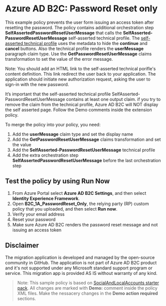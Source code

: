 # Azure AD B2C: Password Reset only

This example policy prevents the user form issuing an access token after resetting the password. The policy contains additional orchestration step **SelfAssertedPasswordResetUserMessage** that calls the **SelfAsserted-PasswordResetUserMessage** self-asserted technical profile. The [self-asserted technical profile](https://docs.microsoft.com/en-us/azure/active-directory-b2c/self-asserted-technical-profile#metadata) uses the metadata to hide the **continue** and **cancel** buttons. Also the technical profile renders the **userMessage** paragraph claim type. Use the **GetPasswordResetUserMessage** claims transformation to set the value of the error message.

Note: You should add an HTML link to the self-asserted technical porifle's content definition. This link redirect the user back to your application. The application should initiate new authorization request, asking the user to sign-in with the new password.

It’s important that the self-asserted technical profile SelfAsserted-PasswordResetUserMessage contains at least one output claim. if you try to remove the claim from the technical profile, Azure AD B2C will NOT display the self asserted page. Follow the Demo comments inside the extension policy. 

To merge the policy into your policy, you need:
1.	Add the **userMessage** claim type and set the display name
2.	Add the **GetPasswordResetUserMessage** claims transformation and set the value
3.	Add the **SelfAsserted-PasswordResetUserMessage** technical profile
4.	Add the extra orchestration step **SelfAssertedPasswordResetUserMessage** before the last orchestration step

## Test the policy by using Run Now
1. From Azure Portal select **Azure AD B2C Settings**, and then select **Identity Experience Framework**.
1. Open **B2C_1A_PasswordReset_Only**, the relying party (RP) custom policy that you uploaded, and then select **Run now**.
1. Verify your email address
1. Reset your password
1. Make sure Azure AD B2C renders the password reset message and not issuing an access token

## Disclaimer
The migration application is developed and managed by the open-source community in GitHub. The application is not part of Azure AD B2C product and it's not supported under any Microsoft standard support program or service. This migration app is provided AS IS without warranty of any kind.

> Note:  This sample policy is based on [SocialAndLocalAccounts starter pack](https://github.com/Azure-Samples/active-directory-b2c-custom-policy-starterpack/tree/master/SocialAndLocalAccounts). All changes are marked with **Demo:** comment inside the policy XML files. Make the nessacery changes in the **Demo action required** sections.
